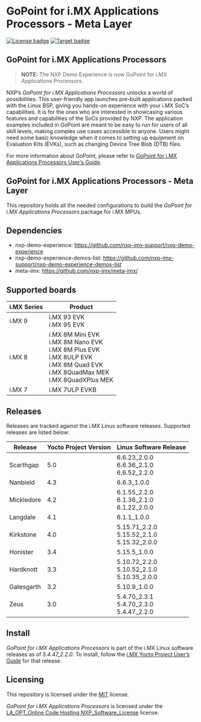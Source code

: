 # GoPoint for i.MX Applications Processors - Meta Layer


[![License
badge](https://img.shields.io/badge/License-Proprietary-red.png)](./LICENSE.txt)
[![Target
badge](https://img.shields.io/badge/Target-i.MX_Applications_Processors-blue)](https://www.nxp.com/products/processors-and-microcontrollers/arm-processors/i-mx-applications-processors:IMX_HOME)

## GoPoint for i.MX Applications Processors

> **NOTE:** The NXP Demo Experience is now GoPoint for i.MX Applications
> Processors.

NXP’s *GoPoint for i.MX Applications Processors* unlocks a world of
possibilities. This user-friendly app launches pre-built applications
packed with the Linux BSP, giving you hands-on experience with your i.MX
SoC’s capabilities. It is for the ones who are interested in showcasing
various features and capabilities of the SoCs provided by NXP. The
application examples included in GoPoint are meant to be easy to run for
users of all skill levels, making complex use cases accessible to
anyone. Users might need some basic knowledge when it comes to setting
up equipment on Evaluation Kits (EVKs), such as changing Device Tree
Blob (DTB) files.

For more information about GoPoint, please refer to [GoPoint for i.MX
Applications Processors User’s Guide](https://www.nxp.com/IMXLINUX).

## GoPoint for i.MX Applications Processors - Meta Layer

This repository holds all the needed configurations to build the
*GoPoint for i.MX Applications Processors* package for i.MX MPUs.

## Dependencies

- nxp-demo-experience:
  https://github.com/nxp-imx-support/nxp-demo-experience
- nxp-demo-experience-demos-list:
  https://github.com/nxp-imx-support/nxp-demo-experience-demos-list
- meta-imx: https://github.com/nxp-imx/meta-imx/

## Supported boards

| i.MX Series | Product |
|----|----|
| i.MX 9 | i.MX 93 EVK<br>i.MX 95 EVK |
| i.MX 8 | i.MX 8M Mini EVK<br>i.MX 8M Nano EVK<br>i.MX 8M Plus EVK<br>i.MX 8ULP EVK<br>i.MX 8M Quad EVK<br>i.MX 8QuadMax MEK<br>i.MX 8QuadXPlus MEK |
| i.MX 7 | i.MX 7ULP EVKB |

## Releases

Releases are tracked against the i.MX Linux software releases. Supported
releases are listed below:

| Release | Yocto Project Version | Linux Software Release |
|----|----|----|
| Scarthgap | 5.0 | 6.6.23_2.0.0<br>6.6.36_2.1.0<br>6.6.52_2.2.0 |
| Nanbield | 4.3 | 6.6.3_1.0.0 |
| Mickledore | 4.2 | 6.1.55_2.2.0<br>6.1.36_2.1.0<br>6.1.22_2.0.0 |
| Langdale | 4.1 | 6.1.1_1.0.0 |
| Kirkstone | 4.0 | 5.15.71_2.2.0<br>5.15.52_2.1.0<br>5.15.32_2.0.0 |
| Honister | 3.4 | 5.15.5_1.0.0 |
| Hardknott | 3.3 | 5.10.72_2.2.0<br>5.10.52_2.1.0<br>5.10.35_2.0.0 |
| Gatesgarth | 3.2 | 5.10.9_1.0.0 |
| Zeus | 3.0 | 5.4.70_2.3.1<br>5.4.70_2.3.0<br>5.4.47_2.2.0 |

## Install

*GoPoint for i.MX Applications Processors* is part of the i.MX Linux
software releases as of *5.4.47_2.2.0*. To install, follow the [i.MX
Yocto Project User’s
Guide](https://www.nxp.com/docs/en/user-guide/IMX_YOCTO_PROJECT_USERS_GUIDE.pdf)
for that release.

## Licensing

This repository is licensed under the
[MIT](https://opensource.org/license/mit) license.

*GoPoint for i.MX Applications Processors* is licensed under the
[LA_OPT_Online Code Hosting NXP_Software_License](./LICENSE.txt)
license.
